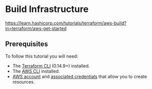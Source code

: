 # Build Infrastructure #

<https://learn.hashicorp.com/tutorials/terraform/aws-build?in=terraform/aws-get-started>

## Prerequisites

To follow this tutorial you will need:

- The [Terraform CLI](https://learn.hashicorp.com/tutorials/terraform/install-cli?in=terraform/aws-get-started) (0.14.9+) installed.
- The [AWS CLI](https://docs.aws.amazon.com/cli/latest/userguide/install-cliv2.html) installed.
- [AWS account](https://aws.amazon.com/free) and [associated credentials](https://docs.aws.amazon.com/general/latest/gr/aws-sec-cred-types.html) that allow you to create resources.
